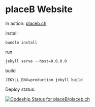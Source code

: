 # placeB Website

In action: [placeb.ch](https://www.placeb.ch)

install

```
bundle install
```

run 

```
jekyll serve --host=0.0.0.0
```
    
build

```
JEKYLL_ENV=production jekyll build
```

Deploy status:

[ ![Codeship Status for placeB/placeb.ch](https://codeship.com/projects/431501a0-c0fa-0133-c10c-729121957dab/status?branch=master)](https://codeship.com/projects/137347)